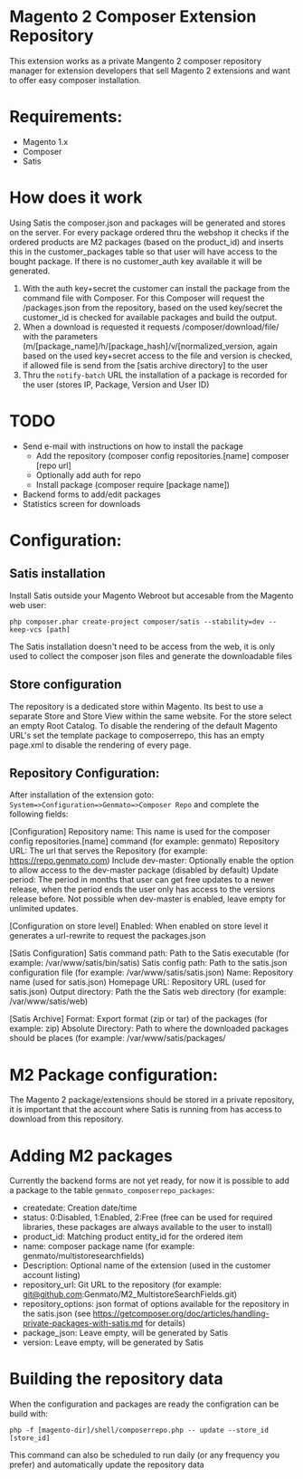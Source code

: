 Magento 2 Composer Extension Repository
=====

This extension works as a private Mangento 2 composer repository manager for extension developers that sell Magento 2 extensions and want to offer easy composer installation.

Requirements:
=====
- Magento 1.x
- Composer
- Satis

How does it work
=====

Using Satis the composer.json and packages will be generated and stores on the server. For every package ordered thru the webshop it checks if the ordered products are M2 packages (based on the product_id) and inserts this in the customer_packages table so that user will have access to the bought package. If there is no customer_auth key available it will be generated.

1. With the auth key+secret the customer can install the package from the command file with Composer. For this Composer will request the /packages.json from the repository, based on the used key/secret the customer_id is checked for available packages and build the output.
2. When a download is requested it requests /composer/download/file/ with the parameters (m/[package_name]/h/[package_hash]/v/[normalized_version, again based on the used key+secret access to the file and version is checked, if allowed file is send from the [satis archive directory] to the user
3. Thru the `notify-batch` URL the installation of a package is recorded for the user (stores IP, Package, Version and User ID)

TODO
=====

- Send e-mail with instructions on how to install the package
  - Add the repository (composer config repositories.[name] composer [repo url]
  - Optionally add auth for repo
  - Install package (composer require [package name])
- Backend forms to add/edit packages
- Statistics screen for downloads

Configuration:
=====

Satis installation
-----

Install Satis outside your Magento Webroot but accesable from the Magento web user:

`php composer.phar create-project composer/satis --stability=dev --keep-vcs [path]`

The Satis installation doesn't need to be access from the web, it is only used to collect the composer json files and generate the downloadable files

Store configuration
-----

The repository is a dedicated store within Magento. Its best to use a separate Store and Store View within the same website. For the store select an empty Root Catalog. To disable the rendering of the default Magento URL's set the template package to composerrepo, this has an empty page.xml to disable the rendering of every page. 

Repository Configuration:
-----

After installation of the extension goto: `System=>Configuration=>Genmato=>Composer Repo` and complete the following fields:

[Configuration]
Repository name: This name is used for the composer config repositories.[name] command (for example: genmato)
Repository URL: The url that serves the Repository (for example: https://repo.genmato.com)
Include dev-master: Optionally enable the option to allow access to the dev-master package (disabled by default)
Update period: The period in months that user can get free updates to a newer release, when the period ends the user only has access to the versions release before. Not possible when dev-master is enabled, leave empty for unlimited updates.

[Configuration on store level]
Enabled: When enabled on store level it generates a url-rewrite to request the packages.json

[Satis Configuration]
Satis command path: Path to the Satis executable (for example: /var/www/satis/bin/satis)
Satis config path: Path to the satis.json configuration file (for example: /var/www/satis/satis.json)
Name: Repository name (used for satis.json)
Homepage URL: Repository URL (used for satis.json)
Output directory: Path the the Satis web directory (for example: /var/www/satis/web)

[Satis Archive]
Format: Export format (zip or tar) of the packages (for example: zip)
Absolute Directory: Path to where the downloaded packages should be places (for example: /var/www/satis/packages/

M2 Package configuration:
=====

The Magento 2 package/extensions should be stored in a private repository, it is important that the account where Satis is running from has access to download from this repository.

Adding M2 packages
=====

Currently the backend forms are not yet ready, for now it is possible to add a package to the table `genmato_composerrepo_packages`:
- createdate: Creation date/time
- status: 0:Disabled, 1:Enabled, 2:Free (free can be used for required libraries, these packages are always available to the user to install)
- product_id: Matching product entity_id for the ordered item
- name: composer package name (for example: genmato/multistoresearchfields)
- Description: Optional name of the extension (used in the customer account listing)
- repository_url: Git URL to the repository (for example: git@github.com:Genmato/M2_MultistoreSearchFields.git)
- repository_options: json format of options available for the repository in the satis.json (see https://getcomposer.org/doc/articles/handling-private-packages-with-satis.md for details)
- package_json: Leave empty, will be generated by Satis
- version: Leave empty, will be generated by Satis

Building the repository data
=====

When the configuration and packages are ready the configration can be build with:

`php -f [magento-dir]/shell/composerrepo.php -- update --store_id [store_id]`

This command can also be scheduled to run daily (or any frequency you prefer) and automatically update the repository data




